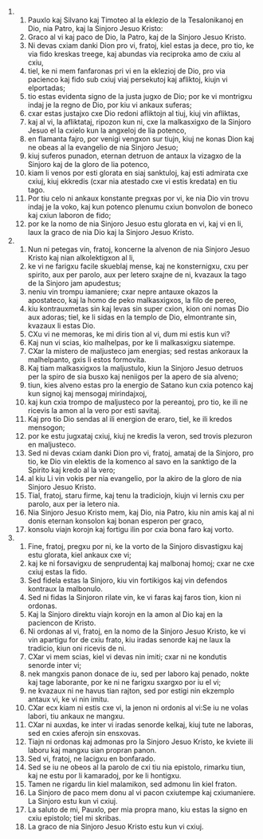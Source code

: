 <ol>
  <li>
    <ol>
      <li>Pauxlo kaj Silvano kaj Timoteo al la eklezio de la Tesalonikanoj en Dio,  nia Patro, kaj la Sinjoro Jesuo Kristo:</li>
      <li>Graco al vi kaj paco de Dio, la Patro, kaj de la Sinjoro Jesuo Kristo.</li>
      <li>Ni devas cxiam danki Dion pro vi, fratoj, kiel estas ja dece, pro tio, ke via fido kreskas treege, kaj abundas via reciproka amo de cxiu al cxiu,</li>
      <li>tiel, ke ni mem fanfaronas pri vi en la eklezioj de Dio, pro via pacienco kaj fido sub cxiuj viaj persekutoj kaj afliktoj, kiujn vi elportadas;</li>
      <li>tio estas evidenta signo de la justa jugxo de Dio; por ke vi montrigxu indaj je la regno de Dio, por kiu vi ankaux suferas;</li>
      <li>cxar estas justajxo cxe Dio redoni afliktojn al tiuj, kiuj vin afliktas,</li>
      <li>kaj al vi, la afliktataj, ripozon kun ni, cxe la malkasxigxo de la Sinjoro Jesuo el la cxielo kun la angxeloj de lia potenco,</li>
      <li>en flamanta fajro, por venigi vengxon sur tiujn, kiuj ne konas Dion kaj ne obeas al la evangelio de nia Sinjoro Jesuo;</li>
      <li>kiuj suferos punadon, eternan detruon de antaux la vizagxo de la Sinjoro kaj de la gloro de lia potenco,</li>
      <li>kiam li venos por esti glorata en siaj sanktuloj, kaj esti admirata cxe cxiuj, kiuj ekkredis (cxar nia atestado cxe vi estis kredata) en tiu tago.</li>
      <li>Por tiu celo ni ankaux konstante pregxas por vi, ke nia Dio vin trovu indaj je la voko, kaj kun potenco plenumu cxiun bonvolon de boneco kaj cxiun laboron de fido;</li>
      <li>por ke la nomo de nia Sinjoro Jesuo estu glorata en vi, kaj vi en li,  laux la graco de nia Dio kaj la Sinjoro Jesuo Kristo.</li>
    </ol>
  </li>
  <li>
    <ol>
      <li>Nun ni petegas vin, fratoj, koncerne la alvenon de nia Sinjoro Jesuo Kristo kaj nian alkolektigxon al li,</li>
      <li>ke vi ne farigxu facile skueblaj mense, kaj ne konsternigxu, cxu per spirito, aux per parolo, aux per letero sxajne de ni, kvazaux la tago de la Sinjoro jam apudestus;</li>
      <li>neniu vin trompu iamaniere; cxar nepre antauxe okazos la apostateco, kaj la homo de peko malkasxigxos, la filo de pereo,</li>
      <li>kiu kontrauxmetas sin kaj levas sin super cxion, kion oni nomas Dio aux adoras; tiel, ke li sidas en la templo de Dio, elmontrante sin, kvazaux li estas Dio.</li>
      <li>CXu vi ne memoras, ke mi diris tion al vi, dum mi estis kun vi?</li>
      <li>Kaj nun vi scias, kio malhelpas, por ke li malkasxigxu siatempe.</li>
      <li>CXar la mistero de maljusteco jam energias; sed restas ankoraux la malhelpanto, gxis li estos formovita.</li>
      <li>Kaj tiam malkasxigxos la maljustulo, kiun la Sinjoro Jesuo detruos per la spiro de sia busxo kaj neniigos per la apero de sia alveno;</li>
      <li>tiun, kies alveno estas pro la energio de Satano kun cxia potenco kaj kun signoj kaj mensogaj mirindajxoj,</li>
      <li>kaj kun cxia trompo de maljusteco por la pereantoj, pro tio, ke ili ne ricevis la amon al la vero por esti savitaj.</li>
      <li>Kaj pro tio Dio sendas al ili energion de eraro, tiel, ke ili kredos mensogon;</li>
      <li>por ke estu jugxataj cxiuj, kiuj ne kredis la veron, sed trovis plezuron en maljusteco.</li>
      <li>Sed ni devas cxiam danki Dion pro vi, fratoj, amataj de la Sinjoro, pro tio, ke Dio vin elektis de la komenco al savo en la sanktigo de la Spirito kaj kredo al la vero;</li>
      <li>al kiu Li vin vokis per nia evangelio, por la akiro de la gloro de nia Sinjoro Jesuo Kristo.</li>
      <li>Tial, fratoj, staru firme, kaj tenu la tradiciojn, kiujn vi lernis cxu per parolo, aux per ia letero nia.</li>
      <li>Nia Sinjoro Jesuo Kristo mem, kaj Dio, nia Patro, kiu nin amis kaj al ni donis eternan konsolon kaj bonan esperon per graco,</li>
      <li>konsolu viajn korojn kaj fortigu ilin por cxia bona faro kaj vorto.</li>
    </ol>
  </li>
  <li>
    <ol>
      <li>Fine, fratoj, pregxu por ni, ke la vorto de la Sinjoro disvastigxu kaj estu glorata, kiel ankaux cxe vi;</li>
      <li>kaj ke ni forsavigxu de senprudentaj kaj malbonaj homoj; cxar ne cxe cxiuj estas la fido.</li>
      <li>Sed fidela estas la Sinjoro, kiu vin fortikigos kaj vin defendos kontraux la malbonulo.</li>
      <li>Sed ni fidas la Sinjoron rilate vin, ke vi faras kaj faros tion, kion ni ordonas.</li>
      <li>Kaj la Sinjoro direktu viajn korojn en la amon al Dio kaj en la paciencon de Kristo.</li>
      <li>Ni ordonas al vi, fratoj, en la nomo de la Sinjoro Jesuo Kristo, ke vi vin apartigu for de cxiu frato, kiu iradas senorde kaj ne laux la tradicio,  kiun oni ricevis de ni.</li>
      <li>CXar vi mem scias, kiel vi devas nin imiti; cxar ni ne kondutis senorde inter vi;</li>
      <li>nek mangxis panon donace de iu, sed per laboro kaj penado, nokte kaj tage laborante, por ke ni ne farigxu sxargxo por iu el vi;</li>
      <li>ne kvazaux ni ne havus tian rajton, sed por estigi nin ekzemplo antaux vi, ke vi nin imitu.</li>
      <li>CXar ecx kiam ni estis cxe vi, la jenon ni ordonis al vi:Se iu ne volas labori, tiu ankaux ne mangxu.</li>
      <li>CXar ni auxdas, ke inter vi iradas senorde kelkaj, kiuj tute ne laboras,  sed en cxies aferojn sin ensxovas.</li>
      <li>Tiajn ni ordonas kaj admonas pro la Sinjoro Jesuo Kristo, ke kviete ili laboru kaj mangxu sian propran panon.</li>
      <li>Sed vi, fratoj, ne lacigxu en bonfarado.</li>
      <li>Sed se iu ne obeos al la parolo de cxi tiu nia epistolo, rimarku tiun,  kaj ne estu por li kamaradoj, por ke li hontigxu.</li>
      <li>Tamen ne rigardu lin kiel malamikon, sed admonu lin kiel fraton.</li>
      <li>La Sinjoro de paco mem donu al vi pacon cxiutempe kaj cxiumaniere. La Sinjoro estu kun vi cxiuj.</li>
      <li>La saluto de mi, Pauxlo, per mia propra mano, kiu estas la signo en cxiu epistolo; tiel mi skribas.</li>
      <li>La graco de nia Sinjoro Jesuo Kristo estu kun vi cxiuj.</li>
    </ol>
  </li>
</ol>